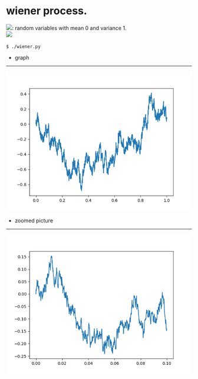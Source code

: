 wiener process.
========

<img src="https://latex.codecogs.com/gif.latex?\xi_k" />: random variables with mean 0 and variance 1.  
<img src="https://latex.codecogs.com/gif.latex?W_n(t)&space;=&space;\frac{1}{\sqrt{n}}\sum_{k}^{n}\xi_k" />  

~~~
$ ./wiener.py
~~~
* graph
------
![Alt text](wiener.png?raw=true "wiener process")
* zoomed picture
------
![Alt text](wiener_zoomed.png?raw=true "zoomed wiener process")

